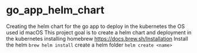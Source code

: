 # go_app_helm_chart
Creating the helm chart for the go app to deploy in the kubernetes
the OS used id macOS
This project goal is to create a helm chart and deployment in the kubernetes
installing homebrew https://docs.brew.sh/Installation
Install the helm ``` brew helm install ```
create a helm folder ``` helm create <name> ```

